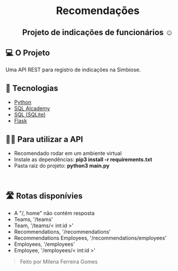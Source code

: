 
<div align="center">
    <h1> Recomendações</h2>
    <h2>Projeto de indicações de funcionários ☺ </h2>
    
</div>


## 💻 O Projeto
 Uma API REST para registro de indicações na Simbiose. 

## 🔧 Tecnologias
- [Python](https://docs.python.org/3/)
- [SQL Alcademy](https://www.sqlalchemy.org/)
- [SQL (SQLite)](https://www.sqlite.org/docs.html)
- [Flask](https://flask.palletsprojects.com/en/2.0.x/)

## 👩‍💻 Para utilizar a API
  - Recomendado rodar em um ambiente virtual</br>
  - Instale as dependências: **pip3 install -r requirements.txt**</br>
  - Pasta raiz do projeto: **python3 main.py** </br>
  </br>

## 🛣️ Rotas disponívies
  - A "/, home" não contém resposta</br>
  - Teams, '/teams'</br>
  - Team, '/teams/< int:id >'</br>
  - Recommendations, '/recommendations'</br>
  - Recommendations Employees, '/recommendations/employees'</br>
  - Employees, '/employees'</br>
  - Employee, '/employees/< int:id >'</br>

<blockquote>
    Feito por Milena Ferreira Gomes 
</blockquote>

